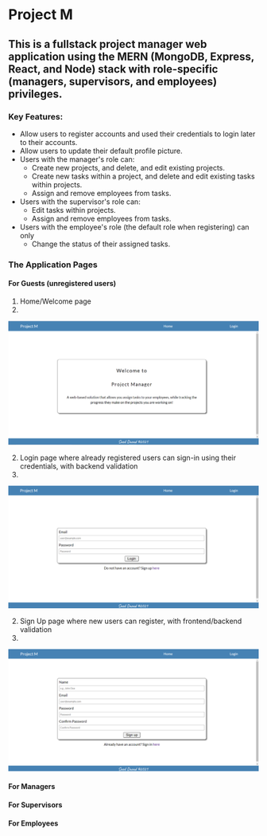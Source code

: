 # Project M
## This is a fullstack project manager web application using the MERN (MongoDB, Express, React, and Node) stack with role-specific (managers, supervisors, and employees) privileges.
### Key Features: 
* Allow users to register accounts and used their credentials to login later to their accounts.
* Allow users to update their default profile picture.
* Users with the manager's role can:
  * Create new projects, and delete, and edit existing projects.
  * Create new tasks within a project, and delete and edit existing tasks within projects.
  * Assign and remove employees from tasks.
* Users with the supervisor's role can:
  * Edit tasks within projects.
  * Assign and remove employees from tasks.
* Users with the employee's role (the default role when registering) can only
  * Change the status of their assigned tasks.

### The Application Pages
#### For Guests (unregistered users)
1. Home/Welcome page
2. 
![](https://github.com/saeddaoud/project-manager/blob/main/images/home.png)

2. Login page where already registered users can sign-in using their credentials, with backend validation
3. 
![](https://github.com/saeddaoud/project-manager/blob/main/images/login.png)

2. Sign Up page where new users can register, with frontend/backend validation
3. 
![](https://github.com/saeddaoud/project-manager/blob/main/images/signup.png)
#### For Managers
#### For Supervisors
#### For Employees
